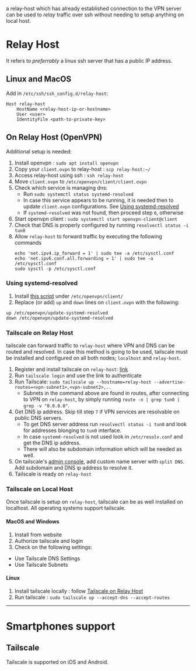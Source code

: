 a relay-host which has already established connection to the VPN server can be used to *relay* traffic over ssh without needing to setup anything on local host.

# Relay Host
It refers to *preferrably* a linux ssh server that has a public IP address.

## Linux and MacOS
Add in `/etc/ssh/ssh_config.d/relay-host`:
```
Host relay-host
    HostName <relay-host-ip-or-hostname>
    User <user>
    IdentityFile <path-to-private-key>
```

## On Relay Host (OpenVPN)
Additional setup is needed:
1. Install openvpn : `sudo apt install openvpn`
2. Copy your `client.ovpn` to relay-host : `scp relay-host:~/`
3. Access relay-host using ssh : `ssh relay-host`
4. Move `client.ovpn` to `/etc/openvpn/client/client.ovpn`
5. Check which service is managing dns:
    - Run `sudo systemctl status systemd-resolved`
    - In case this service appears to be running, it is needed then to update `client.ovpn` configurations. See [Using systemd-resolved](#using-systemd-resolved)
    - If `systemd-resolved` was not found, then proceed step `6`, otherwise 
6. Start openvpn client : `sudo systemctl start openvpn-client@client`
7. Check that DNS is properly configured by running `resolvectl status -i tun0`
8. Allow `relay-host` to forward traffic by executing the following commands
    ```
    echo 'net.ipv4.ip_forward = 1' | sudo tee -a /etc/sysctl.conf
    echo 'net.ipv6.conf.all.forwarding = 1' | sudo tee -a /etc/sysctl.conf
    sudo sysctl -p /etc/sysctl.conf
    ```

### Using systemd-resolved
1. Install [this script](https://github.com/jonathanio/update-systemd-resolved/blob/master/update-systemd-resolved) under `/etc/openvpn/client/`
2. Replace (or add) `up` and `down` lines on `client.ovpn` with the following:
```
up /etc/openvpn/update-systemd-resolved
down /etc/openvpn/update-systemd-resolved
```

### Tailscale on Relay Host
tailscale can forward traffic to `relay-host` where VPN and DNS can be routed and resolved. In case this method is going to be used, tailscale must be installed and configured on all both nodes; `localhost` and `relay-host`.

1. Register and install tailscale on `relay-host`: [link](https://tailscale.com/download/)
2. Run `tailscale login` and use the link to authenticate
3. Run Tailscale: `sudo tailscale up --hostname=relay-host --advertise-routes=<vpn-subnet1>,<vpn-subnet2>,..`
    - Subnets in the command above are found in routes, after connecting to VPN on `relay-host`, by simply running `route -n | grep tun0 | grep -v "0.0.0.0"`.
4. Get DNS ip address. Skip till step `7` if VPN services are resolvable on public DNS servers.
    - To get DNS server address run `resolvectl status -i tun0` and look for addresses blonging to `tun0` interface.
    - In case `systemd-resolved` is not used look in `/etc/resolv.conf` and get the DNS ip address.
    - There will also be subdomain information which will be needed as well.
5. On tailscale's [admin console](https://login.tailscale.com/admin/dns), add custom name server with `split DNS`. Add subdomain and DNS ip address to resolve it.
6. Tailscale is ready on `relay-host`

### Tailscale on Local Host
Once tailscale is setup on `relay-host`, tailscale can be as well installed on localhost. All operating systems support tailscale.
#### **MacOS** and **Windows**
1. Install from website
2. Authorize tailscale and login
3. Check on the following settings:
- Use Tailscale DNS Settings
- Use Tailscale Subnets

#### **Linux**
1. Install tailscale locally : follow [Tailscale on Relay Host](#tailscale-on-relay-host)
2. Run tailscale : `sudo tailscale up --accept-dns --accept-routes`

---

# Smartphones support
## Tailscale
Tailscale is supported on iOS and Android.
